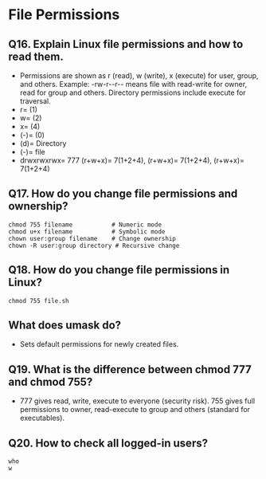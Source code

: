 # File Permissions
## Q16. Explain Linux file permissions and how to read them.
- Permissions are shown as r (read), w (write), x (execute) for user, group, and others. Example: -rw-r--r-- means file with read-write for owner, read for group and others. Directory permissions include execute for traversal.
- r= (1)
- w= (2)
- x= (4)
- (-)= (0)
- (d)= Directory
- (-)= file
- drwxrwxrwx= 777 (r+w+x)= 7(1+2+4), (r+w+x)= 7(1+2+4), (r+w+x)= 7(1+2+4)
## Q17. How do you change file permissions and ownership?
```
chmod 755 filename           # Numeric mode
chmod u+x filename           # Symbolic mode
chown user:group filename    # Change ownership
chown -R user:group directory # Recursive change
```
## Q18. How do you change file permissions in Linux?
```
chmod 755 file.sh
```
## What does umask do?
- Sets default permissions for newly created files.
## Q19. What is the difference between chmod 777 and chmod 755?
- 777 gives read, write, execute to everyone (security risk). 755 gives full permissions to owner, read-execute to group and others (standard for executables).
## Q20. How to check all logged-in users?
```
who
w
```
